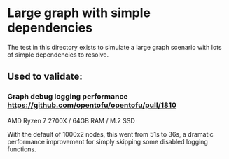 # Large graph with simple dependencies

The test in this directory exists to simulate a large graph scenario with lots of simple dependencies to resolve.

## Used to validate:

### Graph debug logging performance https://github.com/opentofu/opentofu/pull/1810
AMD Ryzen 7 2700X / 64GB RAM / M.2 SSD

With the default of 1000x2 nodes, this went from 51s to 36s, a dramatic performance improvement for simply skipping some disabled logging functions.
